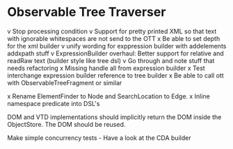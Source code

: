 # Observable Tree Traverser

v Stop processing condition
v Support for pretty printed XML so that text with ignorable whitespaces are not send to the OTT
x Be able to set depth for the xml builder
v unify wording for exppression builder with addelements addxpath stuff 
v ExpressionBuilder overhaul: Better support for relative and readRaw text (builder style like tree dsl)
v Go through and note stuff that needs refactoring
x Missing handle all from expression builder
x Test interchange expression builder reference to tree builder
x Be able to call ott with ObservableTreeFragment or similar

x Rename ElementFinder to Node and SearchLocation to Edge.
x Inline namespace predicate into DSL's 

DOM and VTD implementations should implicitly return the DOM inside the ObjectStore. The DOM should be reused.

Make simple concurrency tests - Have a look at the CDA builder
